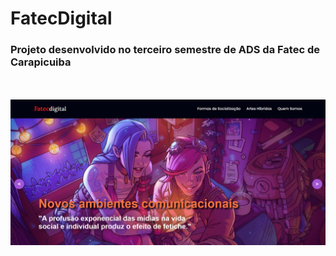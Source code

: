# FatecDigital
 
### Projeto desenvolvido no terceiro semestre de ADS da Fatec de Carapicuiba
<br>
<br>
<img src="fatecArt.png">
